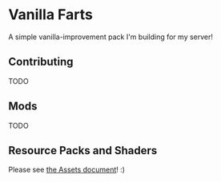# Vanilla Farts

A simple vanilla-improvement pack I'm building for my server!

## Contributing

TODO

## Mods

TODO

## Resource Packs and Shaders

Please see [the Assets document](./ASSETS.md)! :)
